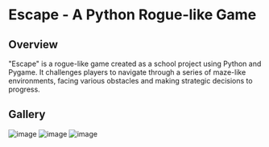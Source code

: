 
# Escape - A Python Rogue-like Game

## Overview

"Escape" is a rogue-like game created as a school project using Python and Pygame. It challenges players to navigate through a series of maze-like environments, facing various obstacles and making strategic decisions to progress.

## Gallery

![image](https://github.com/Templatew/Escape-Rogue-Like/assets/96289463/ba1a5f85-cd90-4e7b-881e-7fe3f4e07307)
![image](https://github.com/Templatew/Escape-Rogue-Like/assets/96289463/0d579f77-3e29-4c33-baa5-ff96d272d854)
![image](https://github.com/Templatew/Escape-Rogue-Like/assets/96289463/1ab8c628-91ff-4cb7-b541-9b8b09224b56)


